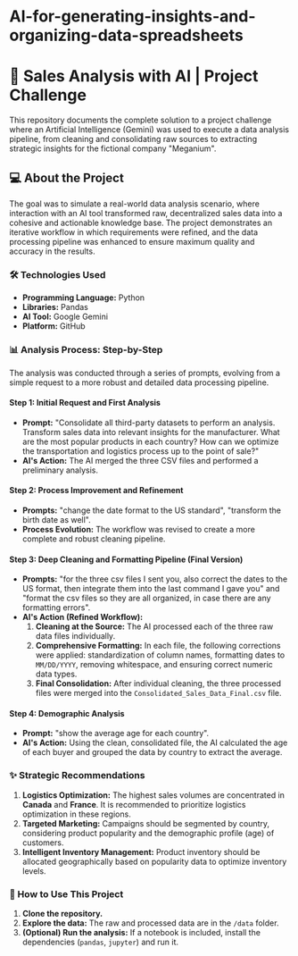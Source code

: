 # AI-for-generating-insights-and-organizing-data-spreadsheets

# 🚀 Sales Analysis with AI | Project Challenge

This repository documents the complete solution to a project challenge where an Artificial Intelligence (Gemini) was used to execute a data analysis pipeline, from cleaning and consolidating raw sources to extracting strategic insights for the fictional company "Meganium".

## 💻 About the Project

The goal was to simulate a real-world data analysis scenario, where interaction with an AI tool transformed raw, decentralized sales data into a cohesive and actionable knowledge base. The project demonstrates an iterative workflow in which requirements were refined, and the data processing pipeline was enhanced to ensure maximum quality and accuracy in the results.

### 🛠️ Technologies Used

* **Programming Language:** Python
* **Libraries:** Pandas
* **AI Tool:** Google Gemini
* **Platform:** GitHub

### 📊 Analysis Process: Step-by-Step

The analysis was conducted through a series of prompts, evolving from a simple request to a more robust and detailed data processing pipeline.

#### Step 1: Initial Request and First Analysis
* **Prompt:** "Consolidate all third-party datasets to perform an analysis. Transform sales data into relevant insights for the manufacturer. What are the most popular products in each country? How can we optimize the transportation and logistics process up to the point of sale?"
* **AI's Action:** The AI merged the three CSV files and performed a preliminary analysis.

#### Step 2: Process Improvement and Refinement
* **Prompts:** "change the date format to the US standard", "transform the birth date as well".
* **Process Evolution:** The workflow was revised to create a more complete and robust cleaning pipeline.

#### Step 3: Deep Cleaning and Formatting Pipeline (Final Version)
* **Prompts:** "for the three csv files I sent you, also correct the dates to the US format, then integrate them into the last command I gave you" and "format the csv files so they are all organized, in case there are any formatting errors".
* **AI's Action (Refined Workflow):**
    1.  **Cleaning at the Source:** The AI processed each of the three raw data files individually.
    2.  **Comprehensive Formatting:** In each file, the following corrections were applied: standardization of column names, formatting dates to `MM/DD/YYYY`, removing whitespace, and ensuring correct numeric data types.
    3.  **Final Consolidation:** After individual cleaning, the three processed files were merged into the `Consolidated_Sales_Data_Final.csv` file.

#### Step 4: Demographic Analysis
* **Prompt:** "show the average age for each country".
* **AI's Action:** Using the clean, consolidated file, the AI calculated the age of each buyer and grouped the data by country to extract the average.

### ✨ Strategic Recommendations

1.  **Logistics Optimization:** The highest sales volumes are concentrated in **Canada** and **France**. It is recommended to prioritize logistics optimization in these regions.
2.  **Targeted Marketing:** Campaigns should be segmented by country, considering product popularity and the demographic profile (age) of customers.
3.  **Intelligent Inventory Management:** Product inventory should be allocated geographically based on popularity data to optimize inventory levels.

### 🚀 How to Use This Project

1.  **Clone the repository.**
2.  **Explore the data:** The raw and processed data are in the `/data` folder.
3.  **(Optional) Run the analysis:** If a notebook is included, install the dependencies (`pandas`, `jupyter`) and run it.
